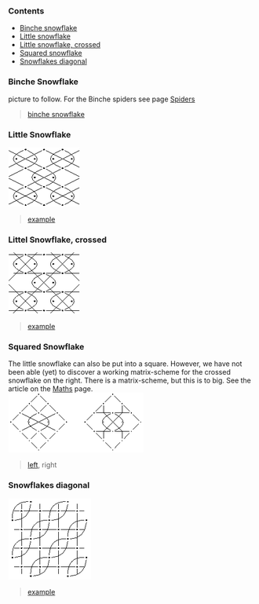 ### Contents
* [Binche snowflake](#binche-snowflake)
* [Little snowflake](#litte-snowflake)
* [Little snowflake, crossed](#little-snowflake,-crossed)
* [Squared snowflake](#squared-snowflake)
* [Snowflakes diagonal](#snowflakes-diagonal)

### Binche Snowflake
 picture to follow. For the Binche spiders see page [Spiders](https://github.com/MAETempels/MAE-gf/wiki/Spiders)       
> [binche snowflake][ex-sn-bin]

### Little Snowflake
![little snowflake][pic-sn-oo]
> [example][ex-0300]

### Littel Snowflake, crossed
![little snowflake crossed][pic-sn-cr]
> [example][ex-0342]

### Squared Snowflake
The little snowflake can also be put into a square. However, we have not been able (yet) to discover a working matrix-scheme for the crossed snowflake on the right. There is a matrix-scheme, but this is to big. See the article on the [Maths](https://github.com/MAETempels/MAE-gf/wiki/Mathematics#to-big-matrix) page.       
![snowflake][pic-0306-OIv]   
> [left][ex-0306], right     

### Snowflakes diagonal
![diagonal snowflakes][pic-sn-dia]
> [example][ex-sn-dia]


[pic-fusion]: https://github.com/MAETempels/MAE-gf/blob/master/images_wt/gf-fusion.png
[pic-0306-OIv]: https://github.com/MAETempels/MAE-gf/blob/master/images_wt/gf%200301%20wt.png
[pic-sn-oo]: https://github.com/MAETempels/MAE-gf/blob/master/images_wt/gf-sn-oo-wt.png
[pic-sn-cr]: https://github.com/MAETempels/MAE-gf/blob/master/images_wt/gf-sn-cr-wt.png
[pic-sn-dia]: https://github.com/MAETempels/MAE-gf/blob/master/images_wt/gf-sn-dia-wt.png

[ex-0306]: https://d-bl.github.io/GroundForge/index.html?m=5--5--%0A-C632B%0A566-22%3Bbricks%3B16%3B16%3B0%3B0&s1=ctctt%20E1%3Dct%20A1%3Dct%20F2%3Dct%20B3%3Dctl%20D3%3Dctr%20F3%3Dctct
[ex-0342]: https://d-bl.github.io/GroundForge/index.html?m=--B-C---%0A-E-5-O-K%0A5-----5-%0A-------5%3Bbricks%3B24%3B24%3B0%3B0&s1=ctctc%20F4%3Dct%20B2%3Dctct%20B4%3Dtc%20A1%3Dct%20C1%3Dct%20A3%3Dc%20C3%3Dc
[ex-0300]: https://d-bl.github.io/GroundForge/index.html?m=5-5-%0A-5--%0AB-C-%0A-5-5%0A%3Bbricks%3B24%3B24%3B0%3B0&s1=ct%20B2%3Dctct%20D2%3Dctct
[ex-sn-dia]: https://d-bl.github.io/GroundForge/index.html?m=6888%0A14-1%3Bbricks%3B24%3B24%3B0%3B0&s1=ctc%20B1%3Dtctct
[ex-sn-bin]: https://d-bl.github.io/GroundForge/index.html?m=5-25-56-%0A-5--5--5%0A5-C6-2B-%0A%3Bbricks%3B24%3B24%3B0%3B0&s1=ctc%20G3%3Dctctctc%20A1%3Dctcll%20B2%3Dctcll%20E1%3Dctcrr%20D2%3Dctcrr